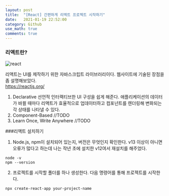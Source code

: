 ```yaml
---  
layout: post  
title:  "[React] 간편하게 리액트 프로젝트 시작하기"  
date:   2021-01-19 22:52:00  
category: Github
use_math: true
comments: true
---  
```



### 리액트란?
<img src="https://i.ibb.co/J5F4MXz/react.png" alt="react" border="0">

리액트는 UI를 제작하기 위한 자바스크립트 라이브러리이다.
웹사이트에 기술된 장점을 좀 설명해보았다.\
https://reactjs.org/
1. Declarative 선언적
인터랙티브한 UI 구성을 쉽게 해준다. 애플리케이션의 데이터가 바뀔 때마다 
리액트가 효율적으로 업데이터하고 컴포넌트를 렌더링해 변화되는 각 상태를 나타낼 수 있다. 
2. Component-Based
//TODO
3. Learn Once, Write Anywhere
//TODO

###리액트 설치하기
1. Node.js, npm이 설치되어 있는지, 버전은 무엇인지 확인한다. v13 이상이 아니면 오류가 많다고 하는데 나는 
작년 초에 설치한 v12여서 재설치를 해주었다.
```commandline
node -v
npm --version
```

2. 프로젝트를 시작할 폴더를 하나 생성한다. 다음 명령어를 통해 프로젝트를 시작한다.
```commandline
npx create-react-app your-project-name
```

